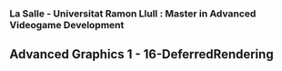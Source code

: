 ### La Salle - Universitat Ramon Llull : Master in Advanced Videogame Development
## Advanced Graphics 1 - 16-DeferredRendering

